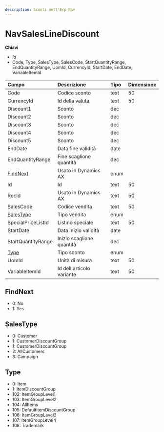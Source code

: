 ```yaml
---
description: Sconti nell'Erp Nav
---
```


# NavSalesLineDiscount

**Chiavi**

* _Id_
* Code, Type, SalesType, SalesCode, StartQuantityRange, EndQuantityRange, UomId, CurrencyId, StartDate, EndDate, VariableItemId

| Campo | Descrizione | Tipo | Dimensione |
| :--- | :--- | :--- | :--- |
| Code | Codice sconto | text | 50 |
| CurrencyId | Id della valuta | text | 50 |
| Discount1 | Sconto | dec |  |
| Discount2 | Sconto | dec |  |
| Discount3 | Sconto | dec |  |
| Discount4 | Sconto | dec |  |
| Discount5 | Sconto | dec |  |
| EndDate | Data fine validità | date |  |
| EndQuantityRange | Fine scaglione quantità | dec |  |
| [FindNext](navsaleslinediscount.md#findnext) | Usato in Dynamics AX | enum |  |
| Id | Id | text | 50 |
| RecId | Usato in Dynamics AX | text | 50 |
| SalesCode | Codice vendita | text | 50 |
| [SalesType](navsaleslinediscount.md#salestype) | Tipo vendita | enum |  |
| SpecialPriceListId | Listino speciale | text | 50 |
| StartDate | Data inizio validità | date |  |
| StartQuantityRange | Inizio scaglione quantità | dec |  |
| [Type](navsaleslinediscount.md#type) | Tipo sconto | enum |  |
| UomId | Unità di misura | text | 50 |
| VariableItemId | Id dell'articolo variante | text | 50 |
## FindNext

* 0: No
* 1: Yes
## SalesType

* 0: Customer
* 1: CustomerDiscountGroup
* 1: CustomerDiscountGroup
* 2: AllCustomers
* 3: Campaign
## Type

* 0: Item
* 1: ItemDiscountGroup
* 102: ItemGroupLevel1
* 103: ItemGroupLevel2
* 104: AllItems
* 105: DefaultItemDiscountGroup
* 106: ItemGroupLevel3
* 107: ItemGroupLevel4
* 108: Trademark


